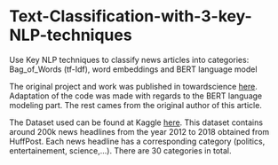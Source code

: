 # Text-Classification-with-3-key-NLP-techniques
Use Key NLP techniques to classify news articles into categories: Bag_of_Words (tf-Idf), word embeddings and BERT language model


The original project and work was published in towardscience [here](https://towardsdatascience.com/text-classification-with-nlp-tf-idf-vs-word2vec-vs-bert-41ff868d1794). Adaptation of the code was made with regards to the BERT language modeling part. The rest cames from the original author of this article.

The Dataset used can be found at Kaggle [here](https://www.kaggle.com/rmisra/news-category-dataset). This dataset contains around 200k news headlines from the year 2012 to 2018 obtained from HuffPost. Each news headline has a corresponding category (politics, entertainement, science,...). There are 30 categories in total.



